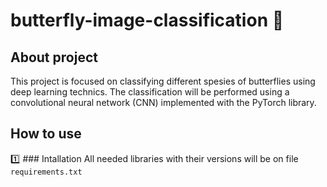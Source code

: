 # butterfly-image-classification :butterfly:
## About project
This project is focused on classifying different spesies of butterflies using deep learning technics. The classification will be performed using a convolutional neural network (CNN) implemented with the PyTorch library.
## How to use
:one: ### Intallation
All needed libraries with their versions will be on file ```requirements.txt```

